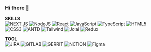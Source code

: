 ### Hi there 💖
**SKILLS**<br/>
![NEXT.JS](https://img.shields.io/badge/Next.js-000000?style=flat-square&logo=Next.js&logoColor=white)
![NodeJS](https://img.shields.io/badge/node.js-6DA55F?style=flat-square&logo=node.js&logoColor=white)
![React](https://img.shields.io/badge/react-61DAFB?style=flat-square&logo=react&logoColor=white)
![JavaScript](https://img.shields.io/badge/javascript-F7DF1E?style=flat-square&logo=javascript&logoColor=white)
![TypeScript](https://img.shields.io/badge/TypeScript-007ACC?style=flat-square&logo=typescript&logoColor=white)
![HTML5](https://img.shields.io/badge/html5-%23E34F26.svg?style=flat-square&logo=html5&logoColor=white) 
![CSS3](https://img.shields.io/badge/css3-%231572B6.svg?style=flat-square&logo=css3&logoColor=white)
![ANTD](https://img.shields.io/badge/antdesign-0170FE?style=flat-square&logo=antdesign&logoColor=white)
![Tailwind](https://img.shields.io/badge/TailwindCSS-06B6D4?style=flat-square&logo=TailwindCSS&logoColor=white)
![Jotai](https://img.shields.io/badge/Jotai-000000.svg?style=flat-square&logoColor=white)
![Redux](https://img.shields.io/badge/redux-764ABC?style=flat-square&logo=redux&logoColor=white)

**TOOL** <br/>
![JIRA](https://img.shields.io/badge/jira-0052CC?style=flat-square&logo=jirasoftware&logoColor=white)
![GITLAB](https://img.shields.io/badge/gitlab-FC6D26?style=flat-square&logo=gitlab&logoColor=white) 
![GERRIT](https://img.shields.io/badge/gerrit-EEEEEE?style=flat-square&logo=gerrit&logoColor=white)
![NOTION](https://img.shields.io/badge/notion-000000?style=flat-square&logo=notion&logoColor=white) 
![Figma](https://img.shields.io/badge/figma-%23F24E1E.svg?style=flat-square&logo=figma&logoColor=white)


